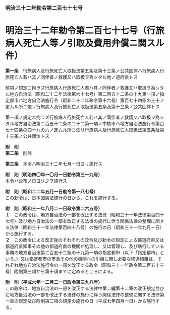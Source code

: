 ### 明治三十二年勅令第二百七十七号  
# 明治三十二年勅令第二百七十七号（行旅病人死亡人等ノ引取及費用弁償ニ関スル件）  
  
**第一条**　行旅病人及行旅死亡人取扱法第五条及第十三条ノ公共団体ハ行旅病人行旅死亡人若ハ其ノ同伴者ノ救護又ハ取扱ヲ為シタル地ノ道府県トス  
  
前項ノ規定ニ拘ラズ行旅病人行旅死亡人若ハ其ノ同伴者ノ救護又ハ取扱ヲ為シタル地方自治法（昭和二十二年法律第六十七号）第二百五十二条の十九第一項ノ指定都市ハ地方自治法施行令（昭和二十二年政令第十六号）第百七十四条の三十ノ定ムル所ニ依リ行旅病人及行旅死亡人取扱法第五条及第十三条ノ公共団体トス  
  
第一項ノ規定ニ拘ラズ行旅病人行旅死亡人若ハ其ノ同伴者ノ救護又ハ取扱ヲ為シタル地方自治法第二百五十二条の二十二第一項ノ中核市ハ地方自治法施行令第百七十四条の四十九の六ノ定ムル所ニ依リ行旅病人及行旅死亡人取扱法第五条及第十三条ノ公共団体トス  
  
**附　則**  
**第二条**　削除  
  
**第三条**　本令ハ明治三十二年七月一日ヨリ施行ス  
  
**附　則（明治四〇年一〇月一日勅令第三一九号）**  
本令ハ公布ノ日ヨリ之ヲ施行ス  
  
**附　則（昭和二二年五月一日勅令第一八七号）**  
この勅令は、日本国憲法施行の日から、これを施行する。  
  
**附　則（昭和三一年八月二一日政令第二六五号）**  
**１**　この政令は、地方自治法の一部を改正する法律（昭和三十一年法律第百四十七号）及び地方自治法の一部を改正する法律の施行に伴う関係法律の整理に関する法律（昭和三十一年法律第百四十八号）の施行の日（昭和三十一年九月一日）から施行する。  
**２**　この政令による改正後のそれぞれの政令及び勅令の規定による都道府県又は都道府県知事その他の都道府県の機関が処理し、又は管理し、及び執行している事務の地方自治法第二百五十二条の十九第一項の指定都市（以下「指定都市」という。）又は指定都市の市長その他の機関への引継に関し必要な経過措置は、それぞれ地方自治法施行令の一部を改正する政令（昭和三十一年政令第二百五十三号）附則第三項から第十項までに定めるところによる。  
  
**附　則（平成六年一二月二一日政令第三九八号）**  
この政令は、地方自治法の一部を改正する法律中第二編第十二章の改正規定並びに地方自治法の一部を改正する法律の施行に伴う関係法律の整備に関する法律第一章の規定及び附則第二項の規定の施行の日（平成七年四月一日）から施行する。  
  
